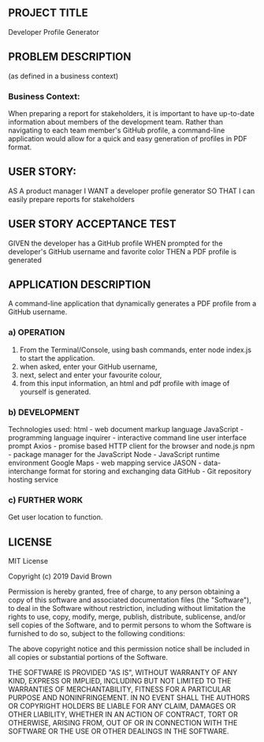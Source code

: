 ## PROJECT TITLE

Developer Profile Generator

## PROBLEM DESCRIPTION  
(as defined in a business context)

### Business Context:

When preparing a report for stakeholders, it is important to have up-to-date information about members of the development team. Rather than navigating to each team member's GitHub profile, a command-line application would allow for a quick and easy generation of profiles in PDF format.

## USER STORY:

AS A product manager
I WANT a developer profile generator
SO THAT I can easily prepare reports for stakeholders

## USER STORY ACCEPTANCE TEST

GIVEN the developer has a GitHub profile
WHEN prompted for the developer's GitHub username and favorite color
THEN a PDF profile is generated

## APPLICATION DESCRIPTION

A command-line application that dynamically generates a PDF profile from a GitHub username. 

### a) OPERATION

1) From the Terminal/Console, using bash commands, enter node index.js to start the application.
2) when asked, enter your GitHub username, 
3) next, select and enter your favourite colour,
4) from this input information, an html and pdf profile with image of yourself is generated.

### b) DEVELOPMENT

Technologies used:
html - web document markup language
JavaScript  - programming language
inquirer - interactive command line user interface prompt
Axios - promise based HTTP client for the browser and node.js
npm - package manager for the JavaScript
Node - JavaScript runtime environment
Google Maps - web mapping service
JASON -  data-interchange format for storing and exchanging data
GitHub - Git repository hosting service

 ### c) FURTHER WORK

Get user location to function.

## LICENSE

MIT License

Copyright (c) 2019 David Brown

Permission is hereby granted, free of charge, to any person obtaining a copy
of this software and associated documentation files (the "Software"), to deal
in the Software without restriction, including without limitation the rights
to use, copy, modify, merge, publish, distribute, sublicense, and/or sell
copies of the Software, and to permit persons to whom the Software is
furnished to do so, subject to the following conditions:

The above copyright notice and this permission notice shall be included in all
copies or substantial portions of the Software.

THE SOFTWARE IS PROVIDED "AS IS", WITHOUT WARRANTY OF ANY KIND, EXPRESS OR
IMPLIED, INCLUDING BUT NOT LIMITED TO THE WARRANTIES OF MERCHANTABILITY,
FITNESS FOR A PARTICULAR PURPOSE AND NONINFRINGEMENT. IN NO EVENT SHALL THE
AUTHORS OR COPYRIGHT HOLDERS BE LIABLE FOR ANY CLAIM, DAMAGES OR OTHER
LIABILITY, WHETHER IN AN ACTION OF CONTRACT, TORT OR OTHERWISE, ARISING FROM,
OUT OF OR IN CONNECTION WITH THE SOFTWARE OR THE USE OR OTHER DEALINGS IN THE
SOFTWARE.

